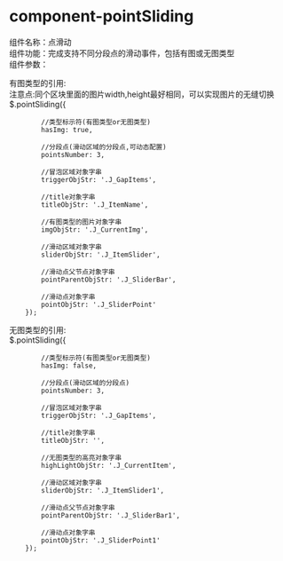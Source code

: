 # component-pointSliding
组件名称：点滑动<br>
组件功能：完成支持不同分段点的滑动事件，包括有图或无图类型<br>
组件参数：

有图类型的引用:<br/>
注意点:同个区块里面的图片width,height最好相同，可以实现图片的无缝切换<br/>
$.pointSliding({

            //类型标示符(有图类型or无图类型)
            hasImg: true,

            //分段点(滑动区域的分段点,可动态配置)
            pointsNumber: 3,

            //冒泡区域对象字串
            triggerObjStr: '.J_GapItems',

            //title对象字串
            titleObjStr: '.J_ItemName',

            //有图类型的图片对象字串
            imgObjStr: '.J_CurrentImg',

            //滑动区域对象字串
            sliderObjStr: '.J_ItemSlider',

            //滑动点父节点对象字串
            pointParentObjStr: '.J_SliderBar',

            //滑动点对象字串
            pointObjStr: '.J_SliderPoint'
        });
        
无图类型的引用:<br/>
$.pointSliding({

            //类型标示符(有图类型or无图类型)
            hasImg: false,

            //分段点(滑动区域的分段点)
            pointsNumber: 3,

            //冒泡区域对象字串
            triggerObjStr: '.J_GapItems',

            //title对象字串
            titleObjStr: '',

            //无图类型的高亮对象字串
            highLightObjStr: '.J_CurrentItem',

            //滑动区域对象字串
            sliderObjStr: '.J_ItemSlider1',

            //滑动点父节点对象字串
            pointParentObjStr: '.J_SliderBar1',

            //滑动点对象字串
            pointObjStr: '.J_SliderPoint1'
        });

